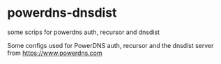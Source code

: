 # powerdns-dnsdist
some scrips for powerdns auth, recursor and dnsdist

Some configs used for PowerDNS auth, recursor and the dnsdist server from https://www.powerdns.com

